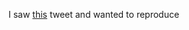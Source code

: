 I saw [this](https://twitter.com/gabrielpeyre/status/1678992581139795968) tweet and wanted to reproduce